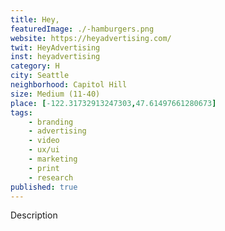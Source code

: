 ```yaml
---
title: Hey,
featuredImage: ./-hamburgers.png
website: https://heyadvertising.com/
twit: HeyAdvertising
inst: heyadvertising
category: H
city: Seattle
neighborhood: Capitol Hill
size: Medium (11-40)
place: [-122.31732913247303,47.61497661280673]
tags:
    - branding
    - advertising
    - video
    - ux/ui
    - marketing
    - print
    - research
published: true
---
```


Description
